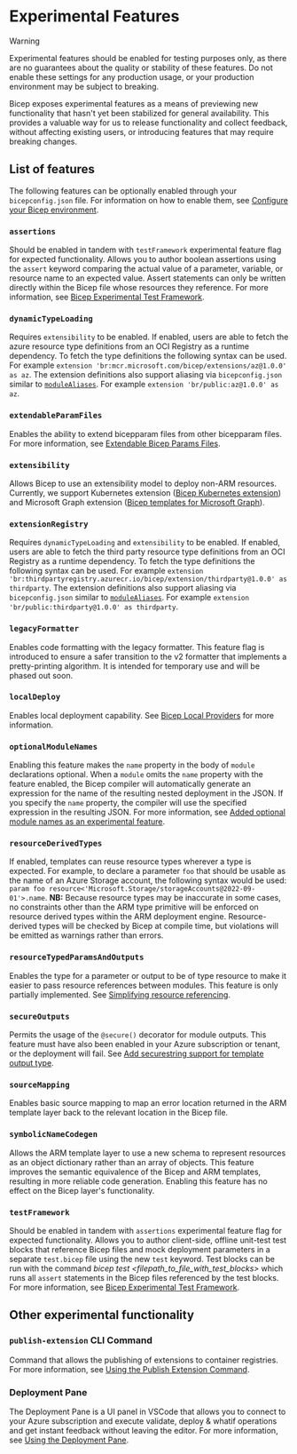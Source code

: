 # Experimental Features

> [!WARNING]
> Experimental features should be enabled for testing purposes only, as there are no guarantees about the quality or stability of these features. Do not enable these settings for any production usage, or your production environment may be subject to breaking.

Bicep exposes experimental features as a means of previewing new functionality that hasn't yet been stabilized for general availability. This provides a valuable way for us to release functionality and collect feedback, without affecting existing users, or introducing features that may require breaking changes.

## List of features
The following features can be optionally enabled through your `bicepconfig.json` file. For information on how to enable them, see [Configure your Bicep environment](https://aka.ms/bicep/config).

### `assertions`
Should be enabled in tandem with `testFramework` experimental feature flag for expected functionality. Allows you to author boolean assertions using the `assert` keyword comparing the actual value of a parameter, variable, or resource name to an expected value. Assert statements can only be written directly within the Bicep file whose resources they reference. For more information, see [Bicep Experimental Test Framework](https://github.com/Azure/bicep/issues/11967).

### `dynamicTypeLoading`
Requires `extensibility` to be enabled. If enabled, users are able to fetch the azure resource type definitions from an OCI Registry as a runtime dependency. To fetch the type definitions the following syntax can be used. For example `extension 'br:mcr.microsoft.com/bicep/extensions/az@1.0.0' as az`.
The extension definitions also support aliasing via `bicepconfig.json` similar to [`moduleAliases`](https://learn.microsoft.com/azure/azure-resource-manager/bicep/bicep-config-modules#aliases-for-modules). For example `extension 'br/public:az@1.0.0' as az`.

### `extendableParamFiles`
Enables the ability to extend bicepparam files from other bicepparam files. For more information, see [Extendable Bicep Params Files](./experimental/extendable-param-files.md).

### `extensibility`
Allows Bicep to use an extensibility model to deploy non-ARM resources. Currently, we support Kubernetes extension ([Bicep Kubernetes extension](https://learn.microsoft.com/en-us/azure/azure-resource-manager/bicep/bicep-extensibility-kubernetes-provider)) and Microsoft Graph extension ([Bicep templates for Microsoft Graph](https://aka.ms/graphbicep)).

### `extensionRegistry`
Requires `dynamicTypeLoading` and `extensibility` to be enabled. If enabled, users are able to fetch the third party resource type definitions from an OCI Registry as a runtime dependency. To fetch the type definitions the following syntax can be used. For example `extension 'br:thirdpartyregistry.azurecr.io/bicep/extension/thirdparty@1.0.0' as thirdparty`.
The extension definitions also support aliasing via `bicepconfig.json` similar to [`moduleAliases`](https://learn.microsoft.com/azure/azure-resource-manager/bicep/bicep-config-modules#aliases-for-modules). For example `extension 'br/public:thirdparty@1.0.0' as thirdparty`.

### `legacyFormatter`
Enables code formatting with the legacy formatter. This feature flag is introduced to ensure a safer transition to the v2 formatter that implements a pretty-printing algorithm. It is intended for temporary use and will be phased out soon.

### `localDeploy`
Enables local deployment capability. See [Bicep Local Providers](https://github.com/anthony-c-martin/bicep-local-providers) for more information.

### `optionalModuleNames`
Enabling this feature makes the `name` property in the body of `module` declarations optional. When a `module` omits the `name` property with the feature enabled, the Bicep compiler will automatically generate an expression for the name of the resulting nested deployment in the JSON. If you specify the `name` property, the compiler will use the specified expression in the resulting JSON. For more information, see [Added optional module names as an experimental feature](https://github.com/Azure/bicep/pull/12600).

### `resourceDerivedTypes`
If enabled, templates can reuse resource types wherever a type is expected. For example, to declare a parameter `foo` that should be usable as the name of an Azure Storage account, the following syntax would be used: `param foo resource<'Microsoft.Storage/storageAccounts@2022-09-01'>.name`. **NB:** Because resource types may be inaccurate in some cases, no constraints other than the ARM type primitive will be enforced on resource derived types within the ARM deployment engine. Resource-derived types will be checked by Bicep at compile time, but violations will be emitted as warnings rather than errors.

### `resourceTypedParamsAndOutputs`
Enables the type for a parameter or output to be of type resource to make it easier to pass resource references between modules. This feature is only partially implemented. See [Simplifying resource referencing](https://github.com/azure/bicep/issues/2245).

### `secureOutputs`
Permits the usage of the `@secure()` decorator for module outputs. This feature must have also been enabled in your Azure subscription or tenant, or the deployment will fail. See [Add securestring support for template output type](https://github.com/Azure/bicep/issues/2163).

### `sourceMapping`
Enables basic source mapping to map an error location returned in the ARM template layer back to the relevant location in the Bicep file.

### `symbolicNameCodegen`
Allows the ARM template layer to use a new schema to represent resources as an object dictionary rather than an array of objects. This feature improves the semantic equivalence of the Bicep and ARM templates, resulting in more reliable code generation. Enabling this feature has no effect on the Bicep layer's functionality.

### `testFramework`
Should be enabled in tandem with `assertions` experimental feature flag for expected functionality. Allows you to author client-side, offline unit-test test blocks that reference Bicep files and mock deployment parameters in a separate `test.bicep` file using the new `test` keyword. Test blocks can be run with the command *bicep test <filepath_to_file_with_test_blocks>* which runs all `assert` statements in the Bicep files referenced by the test blocks. For more information, see [Bicep Experimental Test Framework](https://github.com/Azure/bicep/issues/11967).

## Other experimental functionality

### `publish-extension` CLI Command
Command that allows the publishing of extensions to container registries. For more information, see [Using the Publish Extension Command](./experimental/publish-extension-command.md).

### Deployment Pane
The Deployment Pane is a UI panel in VSCode that allows you to connect to your Azure subscription and execute validate, deploy & whatif operations and get instant feedback without leaving the editor. For more information, see [Using the Deployment Pane](./experimental/deploy-ui.md).

